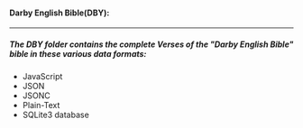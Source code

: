#### Darby English Bible(DBY):
----
##### The DBY folder contains the complete Verses of the "Darby English Bible" bible in these various data formats:
* JavaScript
* JSON
* JSONC
* Plain-Text
* SQLite3 database